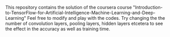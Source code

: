 This repository contains the solution of the coursera course 
"Introduction-to-TensorFlow-for-Artificial-Intelligence-Machine-Learning-and-Deep-Learning"
Feel free to modify and play with the codes. Try changing the the number of convolution layers, pooling layers, hidden layers 
etcetera to see the effect in the accuracy as well as training time.

